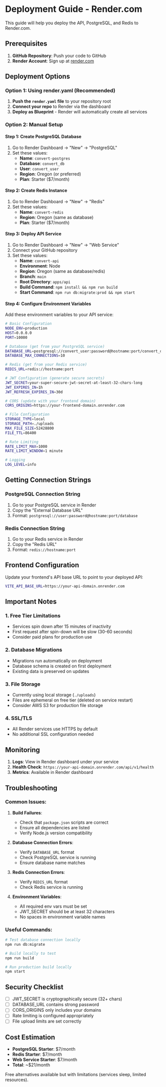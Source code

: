 # Deployment Guide - Render.com

This guide will help you deploy the API, PostgreSQL, and Redis to Render.com.

## Prerequisites

1. **GitHub Repository**: Push your code to GitHub
2. **Render Account**: Sign up at [render.com](https://render.com)

## Deployment Options

### Option 1: Using render.yaml (Recommended)

1. **Push the `render.yaml` file** to your repository root
2. **Connect your repo** to Render via the dashboard
3. **Deploy as Blueprint** - Render will automatically create all services

### Option 2: Manual Setup

#### Step 1: Create PostgreSQL Database

1. Go to Render Dashboard → "New" → "PostgreSQL"
2. Set these values:
   - **Name**: `convert-postgres`
   - **Database**: `convert_db`
   - **User**: `convert_user`
   - **Region**: Oregon (or preferred)
   - **Plan**: Starter ($7/month)

#### Step 2: Create Redis Instance

1. Go to Render Dashboard → "New" → "Redis"
2. Set these values:
   - **Name**: `convert-redis`
   - **Region**: Oregon (same as database)
   - **Plan**: Starter ($7/month)

#### Step 3: Deploy API Service

1. Go to Render Dashboard → "New" → "Web Service"
2. Connect your GitHub repository
3. Set these values:
   - **Name**: `convert-api`
   - **Environment**: Node
   - **Region**: Oregon (same as database/redis)
   - **Branch**: `main`
   - **Root Directory**: `apps/api`
   - **Build Command**: `npm install && npm run build`
   - **Start Command**: `npm run db:migrate:prod && npm start`

#### Step 4: Configure Environment Variables

Add these environment variables to your API service:

```bash
# Basic Configuration
NODE_ENV=production
HOST=0.0.0.0
PORT=10000

# Database (get from your PostgreSQL service)
DATABASE_URL=postgresql://convert_user:password@hostname:port/convert_db
DATABASE_MAX_CONNECTIONS=10

# Redis (get from your Redis service)
REDIS_URL=redis://hostname:port

# JWT Configuration (generate secure secrets)
JWT_SECRET=your-super-secure-jwt-secret-at-least-32-chars-long
JWT_EXPIRES_IN=1h
JWT_REFRESH_EXPIRES_IN=30d

# CORS (update with your frontend domain)
CORS_ORIGINS=https://your-frontend-domain.onrender.com

# File Configuration
STORAGE_TYPE=local
STORAGE_PATH=./uploads
MAX_FILE_SIZE=52428800
FILE_TTL=86400

# Rate Limiting
RATE_LIMIT_MAX=1000
RATE_LIMIT_WINDOW=1 minute

# Logging
LOG_LEVEL=info
```

## Getting Connection Strings

### PostgreSQL Connection String
1. Go to your PostgreSQL service in Render
2. Copy the "External Database URL"
3. Format: `postgresql://user:password@hostname:port/database`

### Redis Connection String
1. Go to your Redis service in Render
2. Copy the "Redis URL"
3. Format: `redis://hostname:port`

## Frontend Configuration

Update your frontend's API base URL to point to your deployed API:

```bash
VITE_API_BASE_URL=https://your-api-domain.onrender.com
```

## Important Notes

### 1. **Free Tier Limitations**
- Services spin down after 15 minutes of inactivity
- First request after spin-down will be slow (30-60 seconds)
- Consider paid plans for production use

### 2. **Database Migrations**
- Migrations run automatically on deployment
- Database schema is created on first deployment
- Existing data is preserved on updates

### 3. **File Storage**
- Currently using local storage (`./uploads`)
- Files are ephemeral on free tier (deleted on service restart)
- Consider AWS S3 for production file storage

### 4. **SSL/TLS**
- All Render services use HTTPS by default
- No additional SSL configuration needed

## Monitoring

1. **Logs**: View in Render dashboard under your service
2. **Health Check**: `https://your-api-domain.onrender.com/api/v1/health`
3. **Metrics**: Available in Render dashboard

## Troubleshooting

### Common Issues:

1. **Build Failures**:
   - Check that `package.json` scripts are correct
   - Ensure all dependencies are listed
   - Verify Node.js version compatibility

2. **Database Connection Errors**:
   - Verify `DATABASE_URL` format
   - Check PostgreSQL service is running
   - Ensure database name matches

3. **Redis Connection Errors**:
   - Verify `REDIS_URL` format
   - Check Redis service is running

4. **Environment Variables**:
   - All required env vars must be set
   - JWT_SECRET should be at least 32 characters
   - No spaces in environment variable names

### Useful Commands:

```bash
# Test database connection locally
npm run db:migrate

# Build locally to test
npm run build

# Run production build locally
npm start
```

## Security Checklist

- [ ] JWT_SECRET is cryptographically secure (32+ chars)
- [ ] DATABASE_URL contains strong password
- [ ] CORS_ORIGINS only includes your domains
- [ ] Rate limiting is configured appropriately
- [ ] File upload limits are set correctly

## Cost Estimation

- **PostgreSQL Starter**: $7/month
- **Redis Starter**: $7/month
- **Web Service Starter**: $7/month
- **Total**: ~$21/month

Free alternatives available but with limitations (services sleep, limited
resources).
